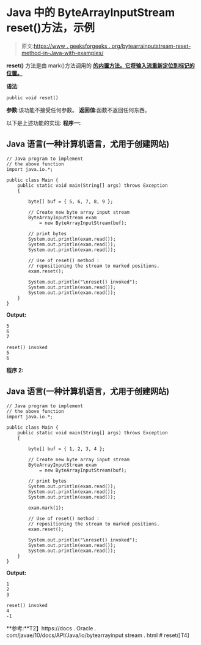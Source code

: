 # Java 中的 ByteArrayInputStream reset()方法，示例

> 原文:[https://www . geeksforgeeks . org/bytearrainputstream-reset-method-in-Java-with-examples/](https://www.geeksforgeeks.org/bytearrayinputstream-reset-method-in-java-with-examples/)

**reset()** 方法是由 mark()方法调用的 [**的内置方法。它将输入流重新定位到标记的位置。**](https://www.geeksforgeeks.org/io-bytearrayinputstream-class-java/)

**语法**:

```
public void reset()
```

**参数**:该功能不接受任何参数。
**返回值**:函数不返回任何东西。

以下是上述功能的实现:
**程序一:**

## Java 语言(一种计算机语言，尤用于创建网站)

```
// Java program to implement
// the above function
import java.io.*;

public class Main {
    public static void main(String[] args) throws Exception
    {

        byte[] buf = { 5, 6, 7, 8, 9 };

        // Create new byte array input stream
        ByteArrayInputStream exam
            = new ByteArrayInputStream(buf);

        // print bytes
        System.out.println(exam.read());
        System.out.println(exam.read());
        System.out.println(exam.read());

        // Use of reset() method :
        // repositioning the stream to marked positions.
        exam.reset();

        System.out.println("\nreset() invoked");
        System.out.println(exam.read());
        System.out.println(exam.read());
    }
}
```

**Output:** 

```
5
6
7

reset() invoked
5
6
```

**程序 2:**

## Java 语言(一种计算机语言，尤用于创建网站)

```
// Java program to implement
// the above function
import java.io.*;

public class Main {
    public static void main(String[] args) throws Exception
    {

        byte[] buf = { 1, 2, 3, 4 };

        // Create new byte array input stream
        ByteArrayInputStream exam
            = new ByteArrayInputStream(buf);

        // print bytes
        System.out.println(exam.read());
        System.out.println(exam.read());
        System.out.println(exam.read());

        exam.mark(1);

        // Use of reset() method :
        // repositioning the stream to marked positions.
        exam.reset();

        System.out.println("\nreset() invoked");
        System.out.println(exam.read());
        System.out.println(exam.read());
    }
}
```

**Output:** 

```
1
2
3

reset() invoked
4
-1
```

**参考:**T2】https://docs . Oracle . com/javae/10/docs/API/Java/io/bytearrayinput stream . html # reset()T4]
